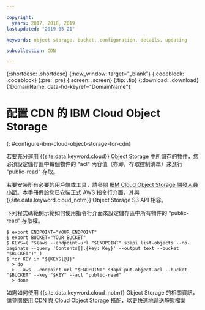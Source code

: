 ```yaml
---

copyright:
  years: 2017, 2018, 2019
lastupdated: "2019-05-21"

keywords: object storage, bucket, configuration, details, updating

subcollection: CDN

---
```


{:shortdesc: .shortdesc}
{:new_window: target="_blank"}
{:codeblock: .codeblock}
{:pre: .pre}
{:screen: .screen}
{:tip: .tip}
{:download: .download}
{:DomainName: data-hd-keyref="DomainName"}

# 配置 CDN 的 IBM Cloud Object Storage
{: #configure-ibm-cloud-object-storage-for-cdn}

若要充分運用 {{site.data.keyword.cloud}} Object Storage 中所儲存的物件，您必須設定儲存區中每個物件的 "acl" 內容值（亦即，存取控制清單）來進行 "public-read" 存取。

若要安裝所有必要的用戶端或工具，請參閱 [IBM Cloud Object Storage 開發人員小節](/docs/services/cloud-object-storage/basics?topic=cloud-object-storage-gs-dev#for-developers)。本手冊假設您已安裝正式 AWS 指令行介面，其與 {{site.data.keyword.cloud_notm}} Object Storage S3 API 相容。

下列程式碼範例示範如何使用指令行介面來設定儲存區中所有物件的 "public-read" 存取權。

```
$ export ENDPOINT="YOUR_ENDPOINT"
$ export BUCKET="YOUR_BUCKET"
$ KEYS=( "$(aws --endpoint-url "$ENDPOINT" s3api list-objects --no-paginate --query 'Contents[].{key: Key}' --output text --bucket "$BUCKET")" )
$ for KEY in "${KEYS[@]}"
  > do
  >   aws --endpoint-url "$ENDPOINT" s3api put-object-acl --bucket "$BUCKET" --key "$KEY" --acl "public-read"
  > done
```

如需如何使用 {{site.data.keyword.cloud_notm}} Object Storage 的相關資訊，請參閱[使用 CDN 與 Cloud Object Storage 搭配，以更快速地遞送靜態檔案](https://cloud.ibm.com/docs/tutorials?topic=solution-tutorials-static-files-cdn#accelerate-delivery-of-static-files-using-a-cdn)
